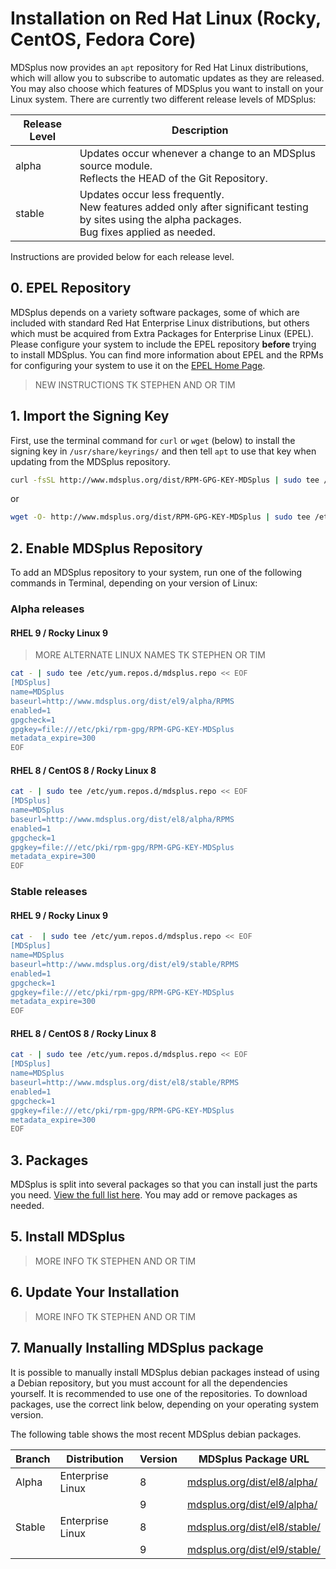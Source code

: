 # Installation on Red Hat Linux (Rocky, CentOS, Fedora Core)

MDSplus now provides an `apt` repository for Red Hat Linux distributions, which will allow you to subscribe to automatic updates as they are released. You may also choose which features of MDSplus you want to install on your Linux system. There are currently two different release levels of MDSplus:

| Release Level | Description |
| ------------- | ------------------------------------------------------------------------------------------------------------------------------------------------------ |
| alpha         | Updates occur whenever a change to an MDSplus source module.<br>Reflects the HEAD of the Git Repository.                                               |
| stable        | Updates occur less frequently.<br>New features added only after significant testing by sites using the alpha packages.<br>Bug fixes applied as needed. |

Instructions are provided below for each release level.


## 0. EPEL Repository

MDSplus depends on a variety software packages, some of which are included with standard Red Hat Enterprise Linux distributions, but others which must be acquired from Extra Packages for Enterprise Linux (EPEL). Please configure your system to include the EPEL repository **before** trying to install MDSplus. You can find more information about EPEL and the RPMs for configuring your system to use it on the [EPEL Home Page](http://fedoraproject.org/wiki/EPEL).

> NEW INSTRUCTIONS TK STEPHEN AND OR TIM

## 1. Import the Signing Key

First, use the terminal command for `curl` or `wget` (below) to install the signing key in `/usr/share/keyrings/` and then tell `apt` to use that key when updating from the MDSplus repository.

```sh
curl -fsSL http://www.mdsplus.org/dist/RPM-GPG-KEY-MDSplus | sudo tee /etc/pki/rpm-gpg/RPM-GPG-KEY-MDSplus > /dev/null
```

or

```sh
wget -O- http://www.mdsplus.org/dist/RPM-GPG-KEY-MDSplus | sudo tee /etc/pki/rpm-gpg/RPM-GPG-KEY-MDSplus > /dev/null
```


## 2. Enable MDSplus Repository

To add an MDSplus repository to your system, run one of the following commands in Terminal, depending on your version of Linux:
### Alpha releases

#### RHEL 9 / Rocky Linux 9

> MORE ALTERNATE LINUX NAMES TK STEPHEN OR TIM

```sh
cat - | sudo tee /etc/yum.repos.d/mdsplus.repo << EOF
[MDSplus]
name=MDSplus
baseurl=http://www.mdsplus.org/dist/el9/alpha/RPMS
enabled=1
gpgcheck=1
gpgkey=file:///etc/pki/rpm-gpg/RPM-GPG-KEY-MDSplus
metadata_expire=300
EOF
```

#### RHEL 8 / CentOS 8 / Rocky Linux 8 

```sh
cat - | sudo tee /etc/yum.repos.d/mdsplus.repo << EOF
[MDSplus]
name=MDSplus
baseurl=http://www.mdsplus.org/dist/el8/alpha/RPMS
enabled=1
gpgcheck=1
gpgkey=file:///etc/pki/rpm-gpg/RPM-GPG-KEY-MDSplus
metadata_expire=300
EOF
```

### Stable releases

#### RHEL 9 / Rocky Linux 9

```sh
cat -  | sudo tee /etc/yum.repos.d/mdsplus.repo << EOF
[MDSplus]
name=MDSplus
baseurl=http://www.mdsplus.org/dist/el9/stable/RPMS
enabled=1
gpgcheck=1
gpgkey=file:///etc/pki/rpm-gpg/RPM-GPG-KEY-MDSplus
metadata_expire=300
EOF
```

#### RHEL 8 / CentOS 8 / Rocky Linux 8
```sh
cat - | sudo tee /etc/yum.repos.d/mdsplus.repo << EOF
[MDSplus]
name=MDSplus
baseurl=http://www.mdsplus.org/dist/el8/stable/RPMS
enabled=1
gpgcheck=1
gpgkey=file:///etc/pki/rpm-gpg/RPM-GPG-KEY-MDSplus
metadata_expire=300
EOF
```

## 3. Packages

MDSplus is split into several packages so that you can install just the parts you need. [View the full list here](/install/packages.md). You may add or remove packages as needed.

## 5. Install MDSplus

> MORE INFO TK STEPHEN AND OR TIM

## 6. Update Your Installation

> MORE INFO TK STEPHEN AND OR TIM

## 7. Manually Installing MDSplus package

It is possible to manually install MDSplus debian packages instead of using a Debian repository, but you must account for all the dependencies yourself. It is recommended to use one of the repositories. To download packages, use the correct link below, depending on your operating system version.

The following table shows the most recent MDSplus debian packages.

| Branch | Distribution | Version | MDSplus Package URL |
|-------|--------|---------|-------------|
| Alpha | Enterprise Linux | 8 | [mdsplus.org/dist/el8/alpha/](https://www.mdsplus.org/dist/el8/alpha/) |
|       |        | 9 | [mdsplus.org/dist/el9/alpha/](https://www.mdsplus.org/dist/el9/alpha/) |
| Stable | Enterprise Linux | 8 | [mdsplus.org/dist/el8/stable/](https://www.mdsplus.org/dist/el8/stable/) |
|        |        | 9 | [mdsplus.org/dist/el9/stable/](https://www.mdsplus.org/dist/el9/stable) |